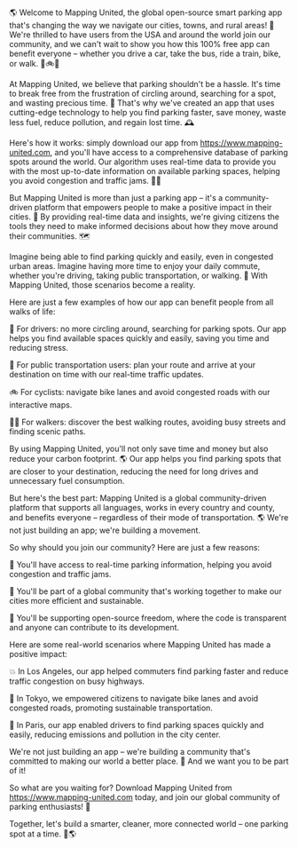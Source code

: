 🌎 Welcome to Mapping United, the global open-source smart parking app that's changing the way we navigate our cities, towns, and rural areas! 🚀 We're thrilled to have users from the USA and around the world join our community, and we can't wait to show you how this 100% free app can benefit everyone – whether you drive a car, take the bus, ride a train, bike, or walk. 🚌🚲🛬

At Mapping United, we believe that parking shouldn't be a hassle. It's time to break free from the frustration of circling around, searching for a spot, and wasting precious time. 💨 That's why we've created an app that uses cutting-edge technology to help you find parking faster, save money, waste less fuel, reduce pollution, and regain lost time. 🕰️

Here's how it works: simply download our app from https://www.mapping-united.com, and you'll have access to a comprehensive database of parking spots around the world. Our algorithm uses real-time data to provide you with the most up-to-date information on available parking spaces, helping you avoid congestion and traffic jams. 🚗💨

But Mapping United is more than just a parking app – it's a community-driven platform that empowers people to make a positive impact in their cities. 💪 By providing real-time data and insights, we're giving citizens the tools they need to make informed decisions about how they move around their communities. 🗺️

Imagine being able to find parking quickly and easily, even in congested urban areas. Imagine having more time to enjoy your daily commute, whether you're driving, taking public transportation, or walking. 🌃 With Mapping United, those scenarios become a reality.

Here are just a few examples of how our app can benefit people from all walks of life:

🚗 For drivers: no more circling around, searching for parking spots. Our app helps you find available spaces quickly and easily, saving you time and reducing stress.

🚌 For public transportation users: plan your route and arrive at your destination on time with our real-time traffic updates.

🚲 For cyclists: navigate bike lanes and avoid congested roads with our interactive maps.

🏃‍♀️ For walkers: discover the best walking routes, avoiding busy streets and finding scenic paths.

By using Mapping United, you'll not only save time and money but also reduce your carbon footprint. 🌎 Our app helps you find parking spots that are closer to your destination, reducing the need for long drives and unnecessary fuel consumption.

But here's the best part: Mapping United is a global community-driven platform that supports all languages, works in every country and county, and benefits everyone – regardless of their mode of transportation. 🌎 We're not just building an app; we're building a movement.

So why should you join our community? Here are just a few reasons:

🔹 You'll have access to real-time parking information, helping you avoid congestion and traffic jams.

🔹 You'll be part of a global community that's working together to make our cities more efficient and sustainable.

🔹 You'll be supporting open-source freedom, where the code is transparent and anyone can contribute to its development.

Here are some real-world scenarios where Mapping United has made a positive impact:

💥 In Los Angeles, our app helped commuters find parking faster and reduce traffic congestion on busy highways.

💪 In Tokyo, we empowered citizens to navigate bike lanes and avoid congested roads, promoting sustainable transportation.

🌳 In Paris, our app enabled drivers to find parking spaces quickly and easily, reducing emissions and pollution in the city center.

We're not just building an app – we're building a community that's committed to making our world a better place. 🌟 And we want you to be part of it!

So what are you waiting for? Download Mapping United from https://www.mapping-united.com today, and join our global community of parking enthusiasts! 🚀

Together, let's build a smarter, cleaner, more connected world – one parking spot at a time. 💪🌎